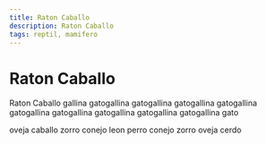```yaml
---
title: Raton Caballo
description: Raton Caballo
tags: reptil, mamifero
---
```


# Raton Caballo

Raton Caballo gallina gatogallina gatogallina gatogallina gatogallina gatogallina gatogallina gatogallina gatogallina gatogallina gato

oveja caballo zorro conejo leon perro conejo zorro oveja cerdo